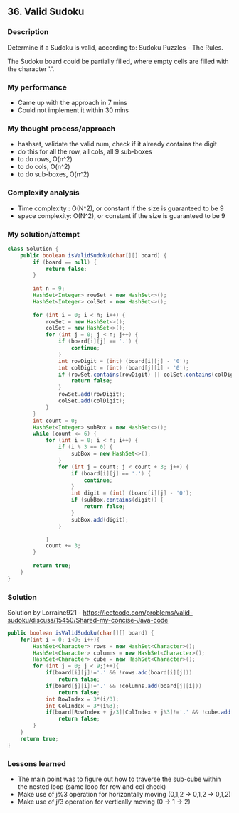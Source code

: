 ## 36. Valid Sudoku

### Description

Determine if a Sudoku is valid, according to: Sudoku Puzzles - The Rules.

The Sudoku board could be partially filled, where empty cells are filled with the character '.'.

### My performance
- Came up with the approach in 7 mins
- Could not implement it within 30 mins

### My thought process/approach
- hashset, validate the valid num, check if it already contains the digit
- do this for all the row, all cols, all 9 sub-boxes
- to do rows, O(n^2)
- to do cols, O(n^2)
- to do sub-boxes, O(n^2)

### Complexity analysis
- Time complexity : O(N^2), or constant if the size is guaranteed to be 9
- space complexity: O(N^2), or constant if the size is guaranteed to be 9
  
### My solution/attempt

```java
class Solution {
    public boolean isValidSudoku(char[][] board) {
        if (board == null) {
            return false;
        }
        
        int n = 9;
        HashSet<Integer> rowSet = new HashSet<>();
        HashSet<Integer> colSet = new HashSet<>();
        
        for (int i = 0; i < n; i++) {
            rowSet = new HashSet<>();
            colSet = new HashSet<>();
            for (int j = 0; j < n; j++) {
                if (board[i][j] == '.') {
                    continue;
                }
                int rowDigit = (int) (board[i][j] - '0');
                int colDigit = (int) (board[j][i] - '0');
                if (rowSet.contains(rowDigit) || colSet.contains(colDigit)) {
                    return false;
                }
                rowSet.add(rowDigit);
                colSet.add(colDigit);
            }
        }
        int count = 0;
        HashSet<Integer> subBox = new HashSet<>();
        while (count <= 6) {
            for (int i = 0; i < n; i++) {
                if (i % 3 == 0) {
                    subBox = new HashSet<>();
                }
                for (int j = count; j < count + 3; j++) {
                    if (board[i][j] == '.') {
                        continue;
                    }
                    int digit = (int) (board[i][j] - '0');
                    if (subBox.contains(digit)) {
                        return false;
                    }
                    subBox.add(digit);
                }

            } 
            count += 3;
        }
        
        return true;
    }
}
```

### Solution
Solution by Lorraine921 - https://leetcode.com/problems/valid-sudoku/discuss/15450/Shared-my-concise-Java-code

```java
public boolean isValidSudoku(char[][] board) {
    for(int i = 0; i<9; i++){
        HashSet<Character> rows = new HashSet<Character>();
        HashSet<Character> columns = new HashSet<Character>();
        HashSet<Character> cube = new HashSet<Character>();
        for (int j = 0; j < 9;j++){
            if(board[i][j]!='.' && !rows.add(board[i][j]))
                return false;
            if(board[j][i]!='.' && !columns.add(board[j][i]))
                return false;
            int RowIndex = 3*(i/3);
            int ColIndex = 3*(i%3);
            if(board[RowIndex + j/3][ColIndex + j%3]!='.' && !cube.add(board[RowIndex + j/3][ColIndex + j%3]))
                return false;
        }
    }
    return true;
}
```

### Lessons learned
- The main point was to figure out how to traverse the sub-cube within the nested loop (same loop for row and col check)
- Make use of j%3 operation for horizontally moving (0,1,2 -> 0,1,2 -> 0,1,2)
- Make use of j/3 operation for vertically moving (0 -> 1 -> 2)